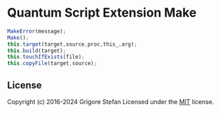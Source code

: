 # Quantum Script Extension Make

```javascript
MakeError(message);
Make();
this.target(target,source,proc,this_,arg);
this.build(target);
this.touchIfExists(file);
this.copyFile(target,source);
```

## License

Copyright (c) 2016-2024 Grigore Stefan
Licensed under the [MIT](LICENSE) license.
